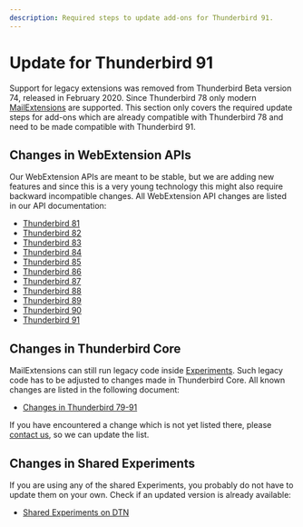 ```yaml
---
description: Required steps to update add-ons for Thunderbird 91.
---
```


# Update for Thunderbird 91

Support for legacy extensions was removed from Thunderbird Beta version 74, released in February 2020. Since Thunderbird 78 only modern [MailExtensions](https://developer.thunderbird.net/add-ons/about-add-ons) are supported. This section only covers the required update steps for add-ons which are already compatible with Thunderbird 78 and need to be made compatible with Thunderbird 91.

## Changes in WebExtension APIs

Our WebExtension APIs are meant to be stable, but we are adding new features and since this is a very young technology this might also require backward incompatible changes. All WebExtension API changes are listed in our API documentation:

* [Thunderbird 81](https://webextension-api.thunderbird.net/en/91/changes/91.html#thunderbird-81-beta)
* [Thunderbird 82](https://webextension-api.thunderbird.net/en/91/changes/91.html#thunderbird-82-beta)
* [Thunderbird 83](https://webextension-api.thunderbird.net/en/91/changes/91.html#thunderbird-83-beta)
* [Thunderbird 84](https://webextension-api.thunderbird.net/en/91/changes/91.html#thunderbird-84-beta)
* [Thunderbird 85](https://webextension-api.thunderbird.net/en/91/changes/91.html#thunderbird-85-beta)
* [Thunderbird 86](https://webextension-api.thunderbird.net/en/91/changes/91.html#thunderbird-86-beta)
* [Thunderbird 87](https://webextension-api.thunderbird.net/en/91/changes/91.html#thunderbird-87-beta)
* [Thunderbird 88](https://webextension-api.thunderbird.net/en/91/changes/91.html#thunderbird-88-beta)
* [Thunderbird 89](https://webextension-api.thunderbird.net/en/91/changes/91.html#thunderbird-89-beta)
* [Thunderbird 90](https://webextension-api.thunderbird.net/en/91/changes/91.html#thunderbird-90-beta)
* [Thunderbird 91](https://webextension-api.thunderbird.net/en/91/changes/91.html#thunderbird-91-0-esr)

## Changes in Thunderbird Core

MailExtensions can still run legacy code inside [Experiments](../../mailextensions/#experiment-apis). Such legacy code has to be adjusted to changes made in Thunderbird Core. All known changes are listed in the following document:

* [Changes in Thunderbird 79-91](changes.md)

If you have encountered a change which is not yet listed there, please [contact us](../../community.md), so we can update the list.

## Changes in Shared Experiments

If you are using any of the shared Experiments, you probably do not have to update them on your own. Check if an updated version is already available:

* [Shared Experiments on DTN](../../mailextensions/#sharing-experiment-apis)
